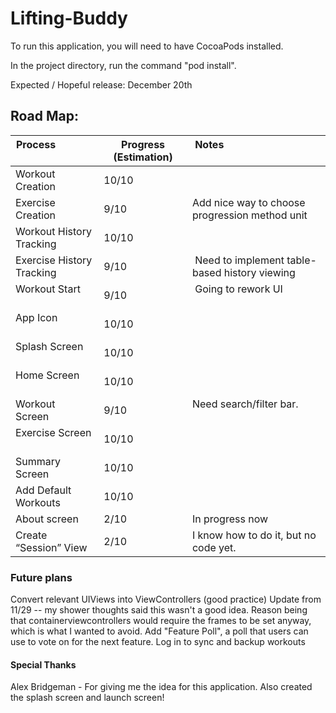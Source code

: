 # Lifting-Buddy

To run this application, you will need to have CocoaPods installed.

In the project directory, run the command "pod install".

Expected / Hopeful release: December 20th

## Road Map:

| Process                   | Progress (Estimation) | Notes                                          |
|---------------------------|-----------------------|------------------------------------------------|
| Workout Creation          | 10/10                 |                                                |
| Exercise Creation         | 9/10                  | Add nice way to choose progression method unit |
| Workout History Tracking  | 10/10                 |                                                |
| Exercise History Tracking | 9/10                  | Need to implement table-based history viewing  |
| Workout Start             | 9/10                  | Going to rework UI                             |
| App Icon                  | 10/10                 |                                                |
| Splash Screen             | 10/10                 |                                                |
| Home Screen               | 10/10                 |                                                |
| Workout Screen            | 9/10                  | Need search/filter bar.                        |
| Exercise Screen           | 10/10                 |                                                |
| Summary Screen            | 10/10                 |                                                |
| Add Default Workouts      | 10/10                 |                                                |
| About screen              | 2/10                  | In progress now                                |
| Create “Session” View     | 2/10                  | I know how to do it, but no code yet.          |

### Future plans    
Convert relevant UIViews into ViewControllers (good practice)
    Update from 11/29 -- my shower thoughts said this wasn't a good idea.
        Reason being that containerviewcontrollers would require the frames to be set anyway, which is what I wanted to avoid.
Add "Feature Poll", a poll that users can use to vote on for the next feature.
Log in to sync and backup workouts  

#### Special Thanks
Alex Bridgeman - For giving me the idea for this application. Also created the splash screen and launch screen!
